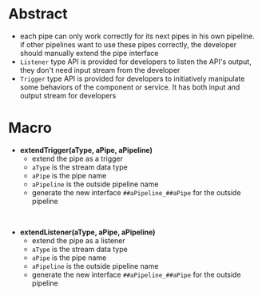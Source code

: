 # Abstract  
* each pipe can only work correctly for its next pipes in his own pipeline. if other pipelines want to use these pipes correctly, the developer should manually extend the pipe interface  
* `Listener` type API is provided for developers to listen the API's output, they don't need input stream from the developer  
* `Trigger` type API is provided for developers to initiatively manipulate some behaviors of the component or service. It has both input and output stream for developers    

# Macro
* **extendTrigger(aType, aPipe, aPipeline)**  
    - extend the pipe as a trigger  
    - `aType` is the stream data type  
    - `aPipe` is the pipe name  
    - `aPipeline` is the outside pipeline name  
    - generate the new interface `##aPipeline_##aPipe` for the outside pipeline  
</br>

* **extendListener(aType, aPipe, aPipeline)**  
    - extend the pipe as a listener  
    - `aType` is the stream data type  
    - `aPipe` is the pipe name  
    - `aPipeline` is the outside pipeline name  
    - generate the new interface `##aPipeline_##aPipe` for the outside pipeline  
</br>
